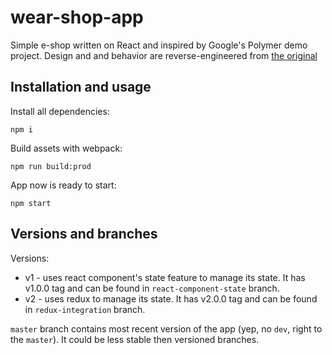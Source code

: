 # wear-shop-app
Simple e-shop written on React and inspired by Google's Polymer demo project. Design and and behavior are reverse-engineered from [the original](https://shop.polymer-project.org/)

## Installation and usage
Install all dependencies:
```
npm i
```

Build assets with webpack:
```
npm run build:prod
```

App now is ready to start:
```
npm start
```

## Versions and branches

Versions:  
- v1 - uses react component's state feature to manage its state. It has v1.0.0 tag and can be found in `react-component-state` branch.  
- v2 - uses redux to manage its state. It has v2.0.0 tag and can be found in `redux-integration` branch.  

`master` branch contains most recent version of the app (yep, no `dev`, right to the `master`). It could be less stable then versioned branches.
